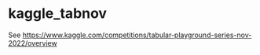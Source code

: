 # kaggle_tabnov

See https://www.kaggle.com/competitions/tabular-playground-series-nov-2022/overview

